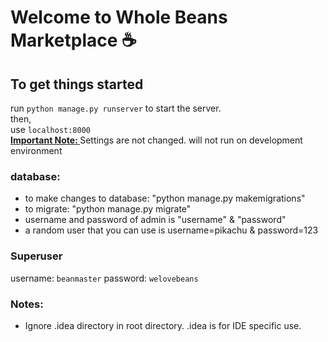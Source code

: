 # Welcome to Whole Beans Marketplace ☕️

## To get things started
run ```python manage.py runserver``` to start the server. <br />
then, <br />
use ```localhost:8000``` <br />
<u><b>Important Note: </b></u> Settings are not changed. will not run on development environment 

### database:
* to make changes to database: "python manage.py makemigrations"
* to migrate: "python manage.py migrate"
* username and password of admin is "username" & "password"
* a random user that you can use is username=pikachu & password=123

### Superuser
username: ```beanmaster```
password: ```welovebeans```

### Notes:
* Ignore .idea directory in root directory. .idea is for IDE specific use.
